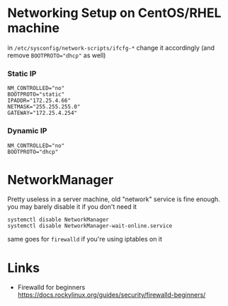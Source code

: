 # Networking Setup on CentOS/RHEL machine
in `/etc/sysconfig/network-scripts/ifcfg-*` change it accordingly (and remove `BOOTPROTO="dhcp"` as well)
### Static IP
```
NM_CONTROLLED="no"
BOOTPROTO="static"
IPADDR="172.25.4.66"
NETMASK="255.255.255.0"
GATEWAY="172.25.4.254"
```
### Dynamic IP
```
NM_CONTROLLED="no"
BOOTPROTO="dhcp"
```

# NetworkManager
Pretty useless in a server machine, old "network" service is fine enough. you may barely disable it if you don't need it
```
systemctl disable NetworkManager
systemctl disable NetworkManager-wait-online.service
```
same goes for `firewalld` if you're using iptables on it


# Links
- Firewalld for beginners  
    https://docs.rockylinux.org/guides/security/firewalld-beginners/

